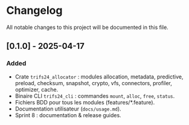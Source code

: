 # Changelog

All notable changes to this project will be documented in this file.

## [0.1.0] - 2025-04-17

### Added
- Crate `trifs24_allocator` : modules allocation, metadata, predictive, preload, checksum, snapshot, crypto, vfs, connectors, profiler, optimizer, cache.
- Binaire CLI `trifs24_cli` : commandes `mount`, `alloc`, `free`, `status`.
- Fichiers BDD pour tous les modules (features/*.feature).
- Documentation utilisateur (`docs/usage.md`).
- Sprint 8 : documentation & release guides.

